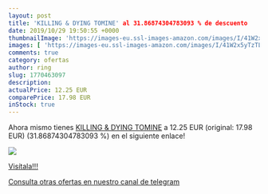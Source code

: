 ```yaml
---
layout: post
title: 'KILLING & DYING TOMINE' al 31.86874304783093 % de descuento
date: 2019/10/29 19:50:55 +0000
thumbnailImage: 'https://images-eu.ssl-images-amazon.com/images/I/41W2x5yTzTL._SL200_.jpg'
images: [ 'https://images-eu.ssl-images-amazon.com/images/I/41W2x5yTzTL._SL200_.jpg' ]
comments: true
category: ofertas
author: ring
slug: 1770463097
description:
actualPrice: 12.25 EUR
comparePrice: 17.98 EUR
inStock: true
---
```


Ahora mismo tienes [KILLING & DYING TOMINE](https://www.amazon.com/dp/1770463097/?tag=redken08-20) a 12.25 EUR (original: 17.98 EUR) (31.86874304783093 %) en el siguiente enlace!

[![](https://images-eu.ssl-images-amazon.com/images/I/41W2x5yTzTL._SL200_.jpg)](https://www.amazon.com/dp/1770463097/?tag=redken08-20)

[Visítala!!!](https://www.amazon.com/dp/1770463097/?tag=redken08-20)

[Consulta otras ofertas en nuestro canal de telegram](https://t.me/s/ofertas25)
